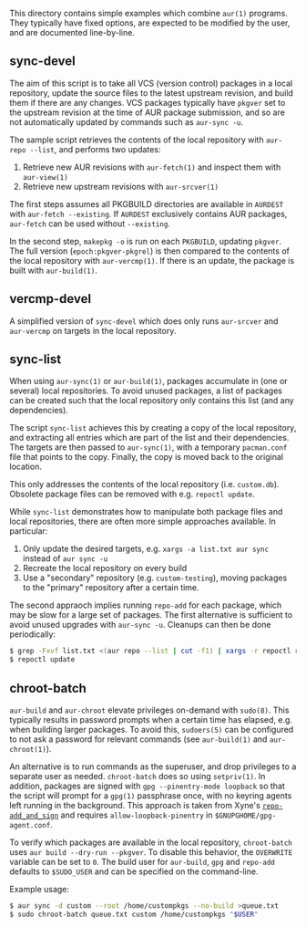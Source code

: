 This directory contains simple examples which combine `aur(1)`
programs. They typically have fixed options, are expected to be
modified by the user, and are documented line-by-line.

## sync-devel

The aim of this script is to take all VCS (version control) packages
in a local repository, update the source files to the latest upstream
revision, and build them if there are any changes. VCS packages
typically have `pkgver` set to the upstream revision at the time of
AUR package submission, and so are not automatically updated by
commands such as `aur-sync -u`.

The sample script retrieves the contents of the local repository with
`aur-repo --list`, and performs two updates:

1. Retrieve new AUR revisions with `aur-fetch(1)` and inspect them
   with `aur-view(1)`
2. Retrieve new upstream revisions with `aur-srcver(1)`

The first steps assumes all PKGBUILD directories are available in
`AURDEST` with `aur-fetch --existing`. If `AURDEST` exclusively
contains AUR packages, `aur-fetch` can be used without `--existing`.

In the second step, `makepkg -o` is run on each `PKGBUILD`, updating
`pkgver`.  The full version (`epoch:pkgver-pkgrel`) is then compared
to the contents of the local repository with `aur-vercmp(1)`. If there
is an update, the package is built with `aur-build(1)`.

## vercmp-devel

A simplified version of `sync-devel` which does only runs `aur-srcver`
and `aur-vercmp` on targets in the local repository.

## sync-list

When using `aur-sync(1)` or `aur-build(1)`, packages accumulate in
(one or several) local repositories. To avoid unused packages, a list
of packages can be created such that the local repository only
contains this list (and any dependencies).

The script `sync-list` achieves this by creating a copy of the local
repository, and extracting all entries which are part of the list and
their dependencies. The targets are then passed to `aur-sync(1)`, with
a temporary `pacman.conf` file that points to the copy.  Finally, the
copy is moved back to the original location.

This only addresses the contents of the local repository
(i.e. `custom.db`). Obsolete package files can be removed with
e.g. `repoctl update`.

While `sync-list` demonstrates how to manipulate both package files
and local repositories, there are often more simple approaches
available. In particular:

1. Only update the desired targets, e.g. `xargs -a list.txt aur sync`
   instead of `aur sync -u`
2. Recreate the local repository on every build
3. Use a "secondary" repository (e.g. `custom-testing`), moving
   packages to the "primary" repository after a certain time.

The second appraoch implies running `repo-add` for each package, which
may be slow for a large set of packages. The first alternative is
sufficient to avoid unused upgrades with `aur-sync -u`. Cleanups can
then be done periodically:

```bash
$ grep -Fxvf list.txt <(aur repo --list | cut -f1) | xargs -r repoctl rm
$ repoctl update
```

## chroot-batch

`aur-build` and `aur-chroot` elevate privileges on-demand with `sudo(8)`. This
typically results in password prompts when a certain time has elapsed, e.g. when
building larger packages. To avoid this, `sudoers(5)` can be configured to not
ask a password for relevant commands (see `aur-build(1)` and `aur-chroot(1)`).

An alternative is to run commands as the superuser, and drop privileges to a
separate user as needed. `chroot-batch` does so using `setpriv(1)`. In addition,
packages are signed with `gpg --pinentry-mode loopback` so that the script will
prompt for a `gpg(1)` passphrase once, with no keyring agents left running in
the background. This approach is taken from Xyne's
[`repo-add_and_sign`](https://xyne.dev/projects/repo-add_and_sign/) and requires
`allow-loopback-pinentry` in `$GNUPGHOME/gpg-agent.conf`.

To verify which packages are available in the local repository, `chroot-batch`
uses `aur build --dry-run --pkgver`. To disable this behavior, the `OVERWRITE`
variable can be set to `0`. The build user for `aur-build`, `gpg` and `repo-add`
defaults to `$SUDO_USER` and can be specified on the command-line.

Example usage:

```bash
$ aur sync -d custom --root /home/custompkgs --no-build >queue.txt
$ sudo chroot-batch queue.txt custom /home/custompkgs "$USER"
```
